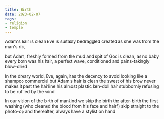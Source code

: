 ```yaml
---
title: Birth
date: 2023-02-07
tags:
- religion
- temple
---
```

Adam's hair
is clean
Eve is
suitably bedraggled
created as she was
from the man's rib,
<!-- more -->
but Adam, freshly formed
from the mud and spit of God
is clean, as no baby every born was
his hair, a perfect wave, conditioned
and pains-takingly blow-dried

In the dreary world,
Eve, again, has the decency
to avoid looking like a shampoo commercial
but Adam's hair
is clean
the sweat of his brow
never makes it past the hairline
his almost plastic ken-doll hair
stubbornly refusing to be ruffled by the wind

In our vision
of the birth
of mankind
we skip the birth
the after-birth
the first washing
(who cleaned the blood
from his face
and hair?)
skip straight to the photo-op
and thereafter, always
have a stylist on hand
